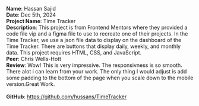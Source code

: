 **Name**: Hassan Sajid
<br/>
**Date**: Dec 5th, 2024
<br/>
**Project Name**: Time Tracker
<br/>
**Description**: This project is from Frontend Mentors where they provided a code file vip and a figma file to use to recreate one of their projects. In the Time Tracker, we use a json file data to display on the dashboard of the Time Tracker. There are buttons that display daily, weekly, and monthly data. This project requires HTML, CSS, and JavaScript.
<br/>
**Peer**: Chris Wells-Hott
<br/>
**Review**: Wow! This is very impressive. The responsivness is so smooth. There alot i can learn from your work. The only thing I would adjust is add some padding to the bottom of the page when you scale down to the mobile version.Great Work.
<br/>
<br/>
**GitHub**: https://github.com/hussans/TimeTracker
